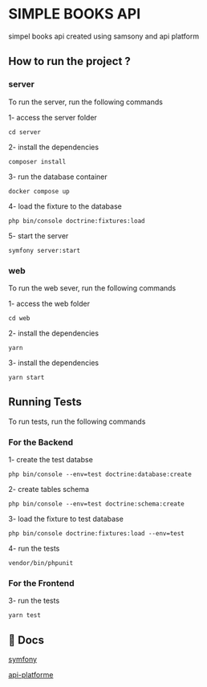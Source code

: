 
# SIMPLE BOOKS API

simpel books api  created using samsony and api platform


## How to run the project ?

### server
To run the server, run the following commands

1- access the server folder
```
cd server
```

2- install the dependencies
```
composer install
```

3- run the database container
```
docker compose up 
```

4- load the fixture to the database
```
php bin/console doctrine:fixtures:load
```

5- start the server
```
symfony server:start 
```

### web
To run the web sever, run the following commands

1- access the web folder
```
cd web
```

2- install the dependencies
```
yarn 
```

3- install the dependencies
```
yarn start 
```

## Running Tests

To run tests, run the following commands

### For the Backend

1- create the test databse
```
php bin/console --env=test doctrine:database:create
```

2- create tables schema
```
php bin/console --env=test doctrine:schema:create
```

3- load the fixture to test database
```
php bin/console doctrine:fixtures:load --env=test
```
4- run the tests
```
vendor/bin/phpunit
```
### For the Frontend

3- run the tests 
```
yarn test
```





## 🔗 Docs
[symfony](https://symfony.com/doc/current/index.html/)

[api-platforme](https://api-platform.com/docs)



